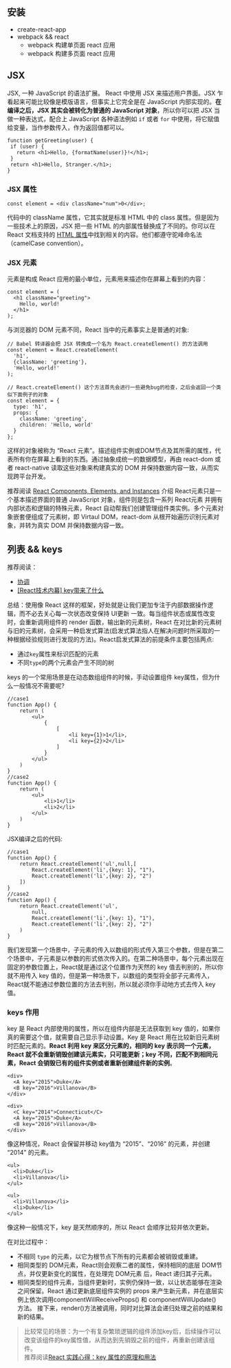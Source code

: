 ## 安装
- create-react-app
- webpack && react
  - webpack 构建单页面 react 应用
  - webpack 构建多页面 react 应用

## JSX
 JSX, 一种 JavaScript 的语法扩展。 React 中使用 JSX 来描述用户界面。JSX 乍看起来可能比较像是模版语言，但事实上它完全是在 JavaScript 内部实现的。**在编译之后，JSX 其实会被转化为普通的 JavaScript 对象**，所以你可以把 JSX 当做一种表达式，配合上 JavaScript 各种语法例如 `if` 或者 `for` 中使用，将它赋值给变量，当作参数传入，作为返回值都可以。
 ```
 function getGreeting(user) {
  if (user) {
    return <h1>Hello, {formatName(user)}!</h1>;
  }
  return <h1>Hello, Stranger.</h1>;
}
 ```

 ### JSX 属性
```
const element = <div className="num">0</div>;
```
代码中的 className 属性，它其实就是标准 HTML 中的 class 属性。但是因为一些技术上的原因，JSX 把一些 HTML 的内部属性替换成了不同的。你可以在 React 文档支持的 [HTML 属性](https://doc.react-china.org/docs/dom-elements.html)中找到相关的内容。他们都遵守驼峰命名法（camelCase convention）。

### JSX 元素
元素是构成 React 应用的最小单位，元素用来描述你在屏幕上看到的内容：
```
const element = (
  <h1 className="greeting">
    Hello, world!
  </h1>
);
```
与浏览器的 DOM 元素不同，React 当中的元素事实上是普通的对象:
```
// Babel 转译器会把 JSX 转换成一个名为 React.createElement() 的方法调用
const element = React.createElement(
  'h1',
  {className: 'greeting'},
  'Hello, world!'
);
```
```
// React.createElement() 这个方法首先会进行一些避免bug的检查，之后会返回一个类似下面例子的对象
const element = {
  type: 'h1',
  props: {
    className: 'greeting',
    children: 'Hello, world'
  }
};
```
这样的对象被称为 “React 元素”。描述组件实例或DOM节点及其所需的属性，代表所有你在屏幕上看到的东西。通过抽象成统一的数据模型，再由 react-dom 或者 react-native 读取这些对象来构建真实的 DOM 并保持数据内容一致，从而实现跨平台开发。

推荐阅读 [React Components, Elements, and Instances](https://reactjs.org/blog/2015/12/18/react-components-elements-and-instances.html) 介绍 React元素只是一个基本描述界面的普通 JavaScript 对象，组件则是包含一系列 React元素 并拥有内部状态和逻辑的特殊元素，React 自动帮我们创建管理组件类实例。多个元素对象嵌套便组成了元素树，即 Virtaul DOM，react-dom 从根开始遍历识别元素对象，并转为真实 DOM 并保持数据内容一致。

## 列表 && keys
推荐阅读：
- [协调](https://doc.react-china.org/docs/reconciliation.html#%E9%80%92%E5%BD%92%E5%AD%90%E8%8A%82%E7%82%B9)
- [[React技术内幕] key带来了什么 ](https://github.com/MrErHu/blog/issues/21)

总结：使用像 React 这样的框架，好处就是让我们更加专注于内部数据操作逻辑，而不必去关心每一次状态改变保持 UI更新 一致。每当组件状态或属性改变时，会重新调用组件的 render 函数，输出新的元素树，React 在对比新的元素树与旧的元素树，会采用一种启发式算法(启发式算法指人在解决问题时所采取的一种根据经验规则进行发现的方法)。React启发式算法的前提条件主要包括两点:
- 通过`key`属性来标识匹配的元素
- 不同`type`的两个元素会产生不同的树

keys 的一个常用场景是在动态数组组件的时候，手动设置组件 key属性，但为什么一般情况不需要呢?
```
//case1
function App() {
    return (
        <ul>
            {
                [
                    <li key={1}>1</li>,
                    <li key={2}>2</li>
                ]
            }
        </ul>
    )
}
//case2
function App() {
    return (
        <ul>
            <li>1</li>
            <li>2</li>
        </ul>
    )
}
```
JSX编译之后的代码:
```
//case1
function App() {
    return React.createElement('ul',null,[
        React.createElement('li',{key: 1}, "1"),
        React.createElement('li',{key: 2}, "2")
    ])
}
//case2
function App() {
    return React.createElement('ul',
        null,
        React.createElement('li',{key: 1}, "1"),
        React.createElement('li',{key: 2}, "2")
    )
}
```
我们发现第一个场景中，子元素的传入以数组的形式传入第三个参数，但是在第二个场景中，子元素是以参数的形式依次传入的。在第二种场景中，每个元素出现在固定的参数位置上，React就是通过这个位置作为天然的 key 值去判别的，所以你就不用传入 key 值的，但是第一种场景下，以数组的类型将全部子元素传入，React就不能通过参数位置的方法去判别，所以就必须你手动地方式去传入 key 值。
### keys 作用
key 是 React 内部使用的属性，所以在组件内部是无法获取到 key 值的，如果你真的需要这个值，就需要自己显示手动设置。Key 是 React 用在比较新旧元素树时匹配元素的。**React 利用 key 来区分元素的，相同的 key 表示同一个元素，React 就不会重新销毁创建该元素实，只可能更新；key 不同，匹配不到相同元素，React 会销毁已有的组件实例或者重新创建组件新的实例**。

```
<div>
  <A key="2015">Duke</A>
  <B key="2016">Villanova</B>
</div>

<div>
  <C key="2014">Connecticut</C>
  <A key="2015">Duke</A>
  <B key="2016">Villanova</B>
</div>
```
像这种情况，React 会保留并移动 key值为 “2015”、“2016”  的元素，并创建 “2014” 的元素。

```
<ul>
  <li>Duke</li>
  <li>Villanova</li>
</ul>

<ul>
  <li>Villanova</li>
  <li>Duke</li>
</ul>
```
像这种一般情况下，key 是天然顺序的，所以 React 会顺序比较并依次更新。

在对比过程中：
- 不相同 `type` 的元素，以它为根节点下所有的元素都会被销毁或重建。
- 相同类型的 DOM元素，React则会观察二者的属性，保持相同的底层 DOM节点，并仅更新变化的属性，在处理完 DOM元素 后，React 递归其子元素。
- 相同类型的组件元素，当组件更新时，实例仍保持一致，以让状态能够在渲染之间保留。React 通过更新底层组件实例的 props 来产生新元素，并在底层实例上依次调用componentWillReceiveProps() 和 componentWillUpdate() 方法。
接下来，render()方法被调用，同时对比算法会递归处理之前的结果和新的结果。

 > 比较常见的场景：为一个有复杂繁琐逻辑的组件添加key后，后续操作可以改变该组件的key属性值，从而达到先销毁之前的组件，再重新创建该组件。  
 推荐阅读[React 实践心得：key 属性的原理和用法](https://www.tuicool.com/articles/UVvaMz)